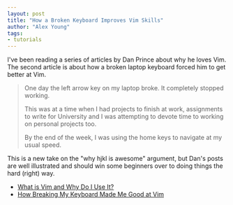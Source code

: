 ```yaml
---
layout: post
title: "How a Broken Keyboard Improves Vim Skills"
author: "Alex Young"
tags: 
- tutorials
---
```


I've been reading a series of articles by Dan Prince about why he loves Vim.  The second article is about how a broken laptop keyboard forced him to get better at Vim.

> One day the left arrow key on my laptop broke. It completely stopped working.
>
> This was at a time when I had projects to finish at work, assignments to write for University and I was attempting to devote time to working on personal projects too.
>
> By the end of the week, I was using the home keys to navigate at my usual speed.

This is a new take on the "why hjkl is awesome" argument, but Dan's posts are well illustrated and should win some beginners over to doing things the hard (right) way.

* [What is Vim and Why Do I Use It?](http://danthedev.com/vim-part-1-why/)
* [How Breaking My Keyboard Made Me Good at Vim](http://danthedev.com/how-breaking-my-keyboard-made-me-good-at-vim/)

